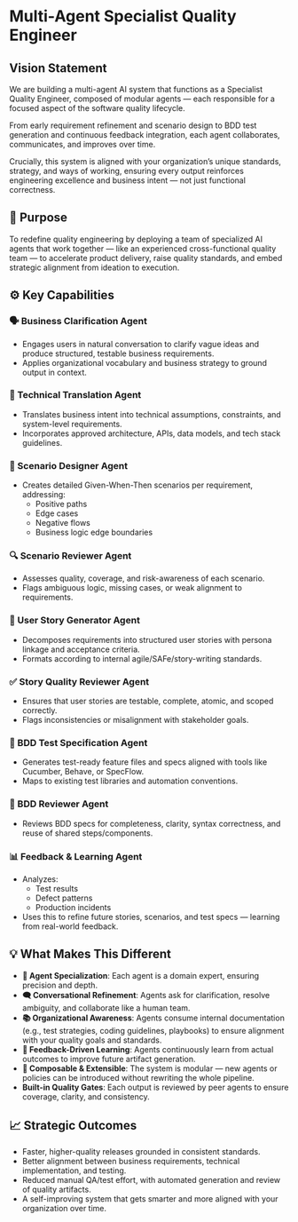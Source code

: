 # Multi-Agent Specialist Quality Engineer

## Vision Statement

We are building a multi-agent AI system that functions as a Specialist Quality Engineer, composed
of modular agents — each responsible for a focused aspect of the software quality lifecycle.

From early requirement refinement and scenario design to BDD test generation and continuous
feedback integration, each agent collaborates, communicates, and improves over time.

Crucially, this system is aligned with your organization’s unique standards, strategy, and ways of
working, ensuring every output reinforces engineering excellence and business intent — not just
functional correctness.

## 🎯 Purpose

To redefine quality engineering by deploying a team of specialized AI agents that work together —
like an experienced cross-functional quality team — to accelerate product delivery, raise quality
standards, and embed strategic alignment from ideation to execution.

## ⚙️ Key Capabilities

### 🗣️ Business Clarification Agent

- Engages users in natural conversation to clarify vague ideas and produce structured, testable
  business requirements.
- Applies organizational vocabulary and business strategy to ground output in context.

### 🔄 Technical Translation Agent

- Translates business intent into technical assumptions, constraints, and system-level
  requirements.
- Incorporates approved architecture, APIs, data models, and tech stack guidelines.

### 📜 Scenario Designer Agent

- Creates detailed Given-When-Then scenarios per requirement, addressing:
  - Positive paths
  - Edge cases
  - Negative flows
  - Business logic edge boundaries

### 🔍 Scenario Reviewer Agent

- Assesses quality, coverage, and risk-awareness of each scenario.
- Flags ambiguous logic, missing cases, or weak alignment to requirements.

### 🧩 User Story Generator Agent

- Decomposes requirements into structured user stories with persona linkage and acceptance
  criteria.
- Formats according to internal agile/SAFe/story-writing standards.

### ✅ Story Quality Reviewer Agent

- Ensures that user stories are testable, complete, atomic, and scoped correctly.
- Flags inconsistencies or misalignment with stakeholder goals.

### 🧪 BDD Test Specification Agent

- Generates test-ready feature files and specs aligned with tools like Cucumber, Behave, or
  SpecFlow.
- Maps to existing test libraries and automation conventions.

### 🔁 BDD Reviewer Agent

- Reviews BDD specs for completeness, clarity, syntax correctness, and reuse of shared
  steps/components.

### 📊 Feedback & Learning Agent

- Analyzes:
  - Test results
  - Defect patterns
  - Production incidents
- Uses this to refine future stories, scenarios, and test specs — learning from real-world
  feedback.

## 💡 What Makes This Different

- **👥 Agent Specialization**: Each agent is a domain expert, ensuring precision and depth.
- **🗨️ Conversational Refinement**: Agents ask for clarification, resolve ambiguity, and
  collaborate like a human team.
- **📚 Organizational Awareness**: Agents consume internal documentation (e.g., test strategies,
  coding guidelines, playbooks) to ensure alignment with your quality goals and standards.
- **🧠 Feedback-Driven Learning**: Agents continuously learn from actual outcomes to improve future
  artifact generation.
- **🧱 Composable & Extensible**: The system is modular — new agents or policies can be introduced
  without rewriting the whole pipeline.
- **Built-in Quality Gates**: Each output is reviewed by peer agents to ensure coverage, clarity,
  and consistency.

## 📈 Strategic Outcomes

- Faster, higher-quality releases grounded in consistent standards.
- Better alignment between business requirements, technical implementation, and testing.
- Reduced manual QA/test effort, with automated generation and review of quality artifacts.
- A self-improving system that gets smarter and more aligned with your organization over time.
